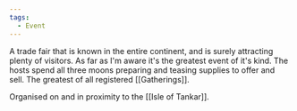 ```yaml
---
tags:
  - Event
---
```

A trade fair that is known in the entire continent, and is surely attracting plenty of visitors.
As far as I'm aware it's the greatest event of it's kind. 
The hosts spend all three moons preparing and teasing supplies to offer and sell. 
The greatest of all registered [[Gatherings]].

Organised on and in proximity to the [[Isle of Tankar]]. 
